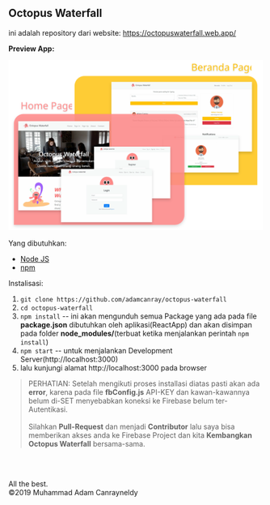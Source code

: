 ## Octopus Waterfall

ini adalah repository dari website: https://octopuswaterfall.web.app/

**Preview App:**

![Preview Octopus Waterfall](preview/Octopus&#32;Waterfall.svg)


Yang dibutuhkan:
* [Node JS](https://nodejs.org/en/)
* [npm](https://www.npmjs.com/get-npm)

Instalisasi:
1. ```git clone https://github.com/adamcanray/octopus-waterfall```
2. ```cd octopus-waterfall```
3. ```npm install``` -- ini akan mengunduh semua Package yang ada pada file **package.json** dibutuhkan oleh aplikasi(ReactApp) dan akan disimpan pada folder **node_modules/**(terbuat ketika menjalankan perintah ```npm install```)
4. ```npm start``` -- untuk menjalankan Development Server(http://localhost:3000)
5. lalu kunjungi alamat http://localhost:3000 pada browser


>PERHATIAN: Setelah mengikuti proses installasi diatas pasti akan ada **error**, karena pada file **fbConfig.js** API-KEY dan kawan-kawannya belum di-SET menyebabkan koneksi ke Firebase belum ter-Autentikasi. <br><br> Silahkan **Pull-Request** dan menjadi **Contributor** lalu saya bisa memberikan akses anda ke Firebase Project dan kita **Kembangkan Octopus Waterfall** bersama-sama.

<br><br>

All the best.<br>
&copy;2019 Muhammad Adam Canrayneldy